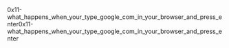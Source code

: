0x11-what_happens_when_your_type_google_com_in_your_browser_and_press_enter0x11-what_happens_when_your_type_google_com_in_your_browser_and_press_enter

